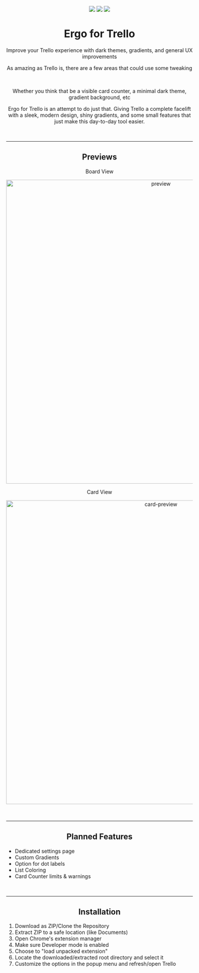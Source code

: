 <p align="center">
	<a href=""><img src="https://img.shields.io/github/repo-size/Sepshun/trello-ergo.svg?style=for-the-badge" /></a>
	<a href=""><img src="https://img.shields.io/github/last-commit/Sepshun/trello-ergo.svg?style=for-the-badge" /></a>
	<a href=""><img src="https://img.shields.io/github/release/Sepshun/trello-ergo.svg?style=for-the-badge" /></a>
</p>

<h1 align="center">Ergo for Trello</h1>
<p align="center">Improve your Trello experience with dark themes, gradients, and general UX improvements</p>

<p align="center">As amazing as Trello is, there are a few areas that could use some tweaking</p> <br>
<p align="center">Whether you think that be a visible card counter, a minimal dark theme, gradient background, etc</p>
<p align="center">Ergo for Trello is an attempt to do just that. Giving Trello a complete facelift with a sleek, modern design, shiny gradients, and some small features that just make this day-to-day tool easier.</p>

<br>

---

<h2 align="center">Previews</h2>
<p align="center">Board View</p>
<p align="center"><img src="https://i.imgur.com/ENdsY6C.png" alt="preview" width="820"/></p>
<p align="center">Card View</p>
<p align="center"><img src="https://i.imgur.com/2VpcWG7.png" alt="card-preview" width="820"/></p>
<br>

---

<h2 align="center">Planned Features</h2>
<ul width="500px">
	<li>Dedicated settings page</li>
	<li>Custom Gradients</li>
	<li>Option for dot labels</li>
	<li>List Coloring</li>
	<li>Card Counter limits & warnings</li>
</ul>
<br>

---


<h2 align="center">Installation</h2>
<ol width="500px">
	<li>Download as ZIP/Clone the Repository</li>
	<li>Extract ZIP to a safe location (like Documents)</li>
	<li>Open Chrome's extension manager</li>
	<li>Make sure Developer mode is enabled</li>
	<li>Choose to "load unpacked extension"</li>
	<li>Locate the downloaded/extracted root directory and select it</li>
	<li>Customize the options in the popup menu and refresh/open Trello</li>
</ol>
